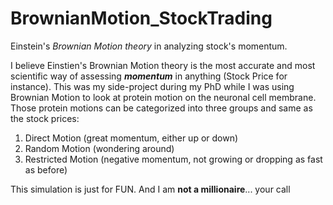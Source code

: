 # BrownianMotion_StockTrading
Einstein's _Brownian Motion theory_ in analyzing stock's momentum.

I believe Einstien's Brownian Motion theory is the most accurate and most scientific way of assessing **_momentum_** in anything (Stock Price for instance). This was my side-project during my PhD while I was using Brownian Motion to look at protein motion on the neuronal cell membrane. Those protein motions can be categorized into three groups and same as the stock prices: 
1. Direct Motion (great momentum, either up or down)
2. Random Motion (wondering around)
3. Restricted Motion (negative momentum, not growing or dropping as fast as before)

This simulation is just for FUN. And I am **not a millionaire**... your call  
